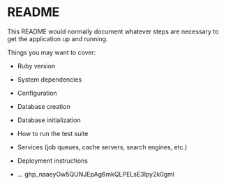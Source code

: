 # README

This README would normally document whatever steps are necessary to get the
application up and running.

Things you may want to cover:

* Ruby version

* System dependencies

* Configuration

* Database creation

* Database initialization

* How to run the test suite

* Services (job queues, cache servers, search engines, etc.)

* Deployment instructions

* ... 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
